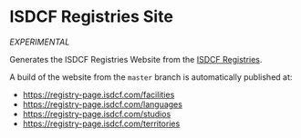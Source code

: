 ISDCF Registries Site
=====================

_EXPERIMENTAL_

Generates the ISDCF Registries Website from the [ISDCF Registries](https://github.com/ISDCF/registries).

A build of the website from the `master` branch is automatically published at:

* https://registry-page.isdcf.com/facilities
* https://registry-page.isdcf.com/languages
* https://registry-page.isdcf.com/studios
* https://registry-page.isdcf.com/territories